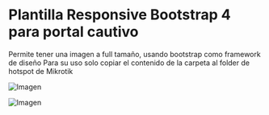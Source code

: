 # Plantilla Responsive Bootstrap 4 para portal cautivo

Permite tener una imagen a full tamaño, usando bootstrap como framework de diseño
Para su uso solo copiar el contenido de la carpeta al folder de hotspot de Mikrotik

![Imagen](https://github.com/jsalonl/Mikrotik-Hotspot-Template/example/1.png "Imagen")

![Imagen](https://github.com/jsalonl/Mikrotik-Hotspot-Template/example/1.png "Logo Imagen")